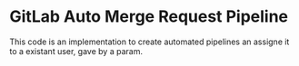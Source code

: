# GitLab Auto Merge Request Pipeline
This code is an implementation to create automated pipelines an assigne it to a existant user, gave by a param.


